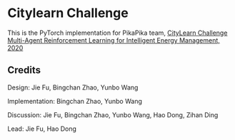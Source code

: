 # Citylearn Challenge

This is the PyTorch implementation for PikaPika team, [CityLearn Challenge Multi-Agent Reinforcement Learning for Intelligent Energy Management, 2020](https://sites.google.com/view/citylearnchallenge/previous-edition-2020?authuser=0)

## Credits

Design: Jie Fu, Bingchan Zhao, Yunbo Wang

Implementation: Bingchan Zhao, Yunbo Wang

Discussion: Jie Fu, Bingchan Zhao, Yunbo Wang, Hao Dong, Zihan Ding

Lead: Jie Fu, Hao Dong